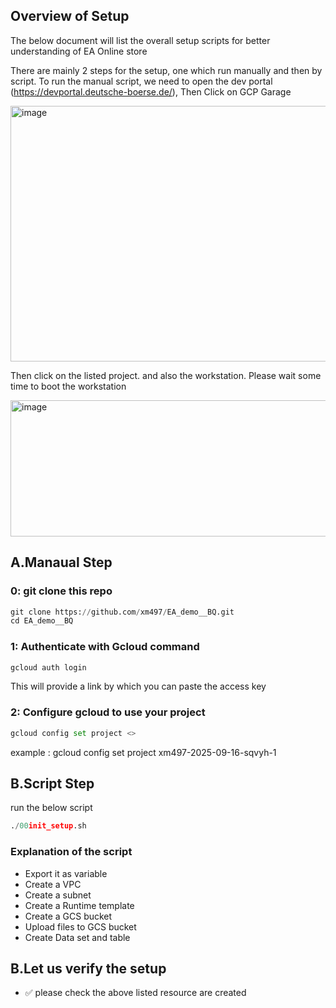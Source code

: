 ## Overview of Setup
The below document will list the overall setup scripts for better understanding of EA Online store

There are mainly 2 steps for the setup, one which run manually and then by script.
To run the manual script, we need to open the dev portal (https://devportal.deutsche-boerse.de/), Then Click on GCP Garage

<img width="645" height="409" alt="image" src="https://github.com/user-attachments/assets/61779bfc-818e-4709-bd00-1b7719544f83" />

Then click on the listed project. and also the workstation.
Please wait some time to boot the workstation

<img width="645" height="218" alt="image" src="https://github.com/user-attachments/assets/b32d42a4-4f73-434d-92ce-63d2e96c0448" />

## A.Manaual Step

### 0: git clone this repo
```python
git clone https://github.com/xm497/EA_demo__BQ.git
cd EA_demo__BQ
```
### 1: Authenticate with Gcloud command
```python
gcloud auth login
```
This will provide a link by which you can paste the access key
### 2: Configure gcloud to use your project
```python
gcloud config set project <>
```
example :
gcloud config set project xm497-2025-09-16-sqvyh-1


## B.Script Step
run the below script
```python
./00init_setup.sh 
```
### Explanation of the script
- Export it as variable
- Create a VPC
- Create a subnet
- Create a Runtime template
- Create a GCS bucket 
- Upload files to GCS bucket 
- Create Data set and table

## B.Let us verify the setup
- ✅ please check the above listed resource are created 
 
